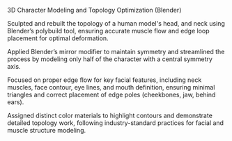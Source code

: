 3D Character Modeling and Topology Optimization (Blender)

Sculpted and rebuilt the topology of a human model's head, and neck using Blender’s polybuild tool, ensuring accurate muscle flow and edge loop placement for optimal deformation.

Applied Blender’s mirror modifier to maintain symmetry and streamlined the process by modeling only half of the character with a central symmetry axis.

Focused on proper edge flow for key facial features, including neck muscles, face contour, eye lines, and mouth definition, ensuring minimal triangles and correct placement of edge poles (cheekbones, jaw, behind ears).

Assigned distinct color materials to highlight contours and demonstrate detailed topology work, following industry-standard practices for facial and muscle structure modeling.
